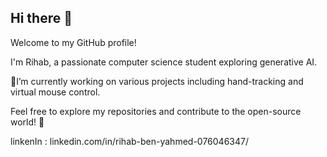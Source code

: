 ## Hi there 👋

Welcome to my GitHub profile!

I'm Rihab, a passionate computer science student exploring generative AI. 

🔭I’m currently working on various projects including hand-tracking and virtual mouse control.

Feel free to explore my repositories and contribute to the open-source world! 🙂

linkenIn : linkedin.com/in/rihab-ben-yahmed-076046347/


